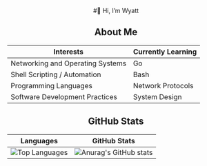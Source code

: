 <div align="center">

#👋 Hi, I’m Wyatt



## About Me

<div align="center">

| **Interests**                             | **Currently Learning**                      |
|-------------------------------------------|---------------------------------------------|
| Networking and Operating Systems          | Go                                          |
| Shell Scripting / Automation              | Bash                                        |
| Programming Languages                     | Network Protocols                           |
| Software Development Practices            | System Design                               |




## GitHub Stats

<div align="center">


| Languages | GitHub Stats |
|-----------------|--------------|
| ![Top Languages](https://github-readme-stats.vercel.app/api/top-langs/?username=WyattBram&layout=compact&theme=onedark&hide=AMPL&size_weight=0.5&count_weight=0.5) | ![Anurag's GitHub stats](https://github-readme-stats.vercel.app/api?username=WyattBram&theme=onedark&hide=prs) |










<!---
WyattBram/WyattBram is a ✨ special ✨ repository because its `README.md` (this file) appears on your GitHub profile.
You can click the Preview link to take a look at your changes.
--->
